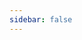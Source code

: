 ```yaml
---
sidebar: false
---
```


<template>
<h1>Lounge names history</h1>
<em>List is curated by <a href="https://discordhub.com/profile/159016432498114560">Torch</a></em><hr>
<div id="loungeNames"><h2>Loading...</h2></div>
</template>
<style>
  .theme-default-content:not(.custom) {
    max-width: max-content !important;
  }
</style>
<ClientOnly>
<tt>
<script>
fetch('https://torch.is/typing/loungenameshtml.txt', {mode: 'no-cors', headers: {'Content-Type': 'text/plain'}})
  .then(function(response) {
    return response.text();
  })
  .then(function(loungeNames) {
    document.getElementById('loungeNames').innerHTML = loungeNames
  });
</script>
</tt>
</ClientOnly>

